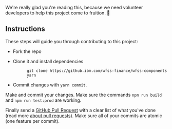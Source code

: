 We're really glad you're reading this, because we need volunteer developers to help this project come to fruition. 👏

## Instructions

These steps will guide you through contributing to this project:

- Fork the repo
- Clone it and install dependencies

      		git clone https://github.ibm.com/wfss-finance/wfss-components
      		yarn

- Commit changes with `yarn commit`.

Make and commit your changes. Make sure the commands `npm run build` and `npm run test:prod` are working.

Finally send a [GitHub Pull Request](https://github.ibm.com/wfss-finance/wfss-components/compare?expand=1) with a clear list of what you've done (read more [about pull requests](https://help.github.com/articles/about-pull-requests/)). Make sure all of your commits are atomic (one feature per commit).
